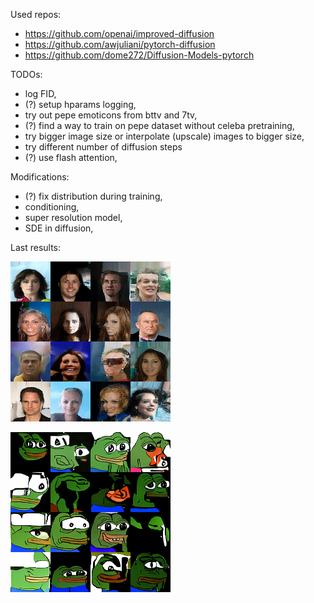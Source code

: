 Used repos:
 - https://github.com/openai/improved-diffusion
 - https://github.com/awjuliani/pytorch-diffusion
 - https://github.com/dome272/Diffusion-Models-pytorch

TODOs:
 - log FID,
 - (?) setup hparams logging,
 - try out pepe emoticons from bttv and 7tv,
 - (?) find a way to train on pepe dataset without celeba pretraining,
 - try bigger image size or interpolate (upscale) images to bigger size,
 - try different number of diffusion steps
 - (?) use flash attention,

Modifications:
 - (?) fix distribution during training,
 - conditioning,
 - super resolution model,
 - SDE in diffusion,

Last results:

![last_results_celeba](docs/celeba/final_pred.png)

![last_results_pepe](docs/twitch_emotes/final_pred.png)